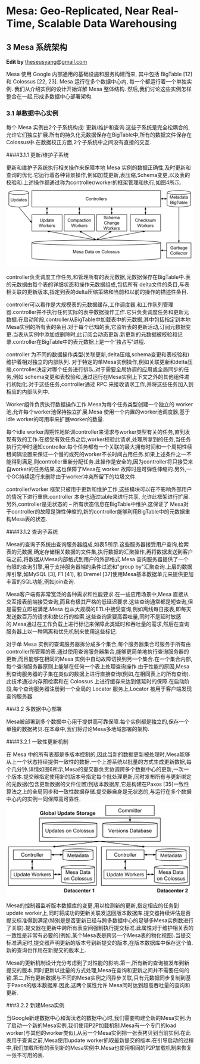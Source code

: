 # Mesa: Geo-Replicated, Near Real-Time, Scalable Data Warehousing


## 3 Mesa 系统架构

**Edit by** <theseusyang@gmail.com>




Mesa 使用 Google 内部通用的基础设施和服务构建而来, 其中包括 BigTable [12] 和 Colossus [22, 23]. Mesa 运行在多个数据中心内, 每一个都运行着一个单独实例. 我们从介绍实例的设计开始详解 Mesa 整体结构. 
然后,我们讨论这些实例怎样整合在一起,形成多数据中心部署架构.

### 3.1 单数据中心实例

每个 Mesa 实例由2个子系统构成: 更新/维护和查询.这些子系统是完全松耦合的,允许它们独立扩展.所有的持久化元数据保存在BigTable中,所有的数据文件保存在Colossus中.在数据校正方面,2个子系统中之间没有直接的交互.

####3.1.1 更新/维护子系统

更新和维护子系统执行相关操作来保障本地 Mesa 实例的数据正确性,及时更新和查询的优化.它运行着各种背景操作,例如加载更新,表压缩,Schema变更,以及表的校验和.上述操作都通过称为controller/worker的框架管理和执行,如图4所示.
![Figure4:Mesa’s controller/worker framework](upload/mesa_figure_4.png)



controller负责调度工作任务,和管理所有的表元数据,元数据保存在BigTable中.表的元数据由每个表的详细状态和操作元数据组成,包括所有 delta文件的条目,与表相关联的更新版本,指定到表的delta压缩策略和当前和以前的操作的描述性条目.

controller可以看作是大规模表的元数据缓存,工作调度器,和工作队列管理器.controller并不执行任何实际的表中数据操作工作.它只负责调度任务和更新元数据.在启动阶段,controller从BigTable中加载表中的元数据,其中包括指定到本地Mesa实例的所有表的条目.对于每个已知的表,它监听表的更新活动,订阅元数据变更.当表从实例中添加或删除时,此订阅会动态更新.新更新的元数据被校验和记录.controller在BigTable中的表元数据上是一个'独占写'进程.

controller 为不同的数据操作类型(关联更新,delta压缩,schema变更和表校验和)维护着相对独立的内部队列.
对于特定的单Mesa实例操作,例如关联更新和delta压缩,controller决定对哪个任务进行排队.对于需要全局协调的应用或全局同步的任务,例如 schema变更和表校验和,通过运行在Mesa实例上下文之外的其他组件进行初始化.对于这些任务,controller通过 RPC 来接收请求工作,并将这些任务加入到相应的内部队列中.

Worker组件负责执行数据操作工作.Mesa为每个任务类型创建一个独立的 worker池,允许每个worker池保持独立扩展.Mesa 使用一个内置的worker池调度器,基于idle worker的可用率来扩展worker的数量.

每个idle worker周期性地轮训controller来请求与worker类型有关的任务,直到发现有效的工作.在接受有效任务之后,worker校验此请求,处理所拿到的任务,当任务执行完毕时通知controller.每个任务都有一个关联的最大拥有时间和一个周期性续租间隔设置来保证一个慢的或死的worker不长时间占用任务.如果上述条件之一不能得到满足,则controller重新分配任务.此操作是安全的,因为controller将只接受来自worker的任务结果.这也保障了Mesa在 worker 故障时是可弹性伸缩的.另外,一个GC持续运行来删除由于worker冲突所留下的垃圾文件. 

controller/worker 框架只被用于更新和维护工作,这些模块可以在不影响外部用户的情况下进行重启.controller 本身也通过table来进行共享, 允许此框架进行扩展. 另外,controller是无状态的 – 所有状态信息在BigTable中维护.这保证了 Mesa对于controller的故障是弹性伸缩的,新的controller能够利用BigTable中的元数据重构Mesa表的状态.

####3.1.2 查询子系统

Mesa的查询子系统由查询服务器组成,如表5所示.这些服务器接受用户查询,检索表的元数据,确定存储相关数据的文件集,执行数据的汇聚操作,再将数据发送到客户端之前,将数据从Mesa内部格式到用户的外部格式.Mesa 查询服务器提供了一个有限的查询引擎,用于支持服务器端的条件过滤和"group by"汇聚查询.上层的数据库引擎,如MySQL [3], F1 [41], 和 Dremel [37]使用Mesa基本数据单元来提供更加丰富的SQL功能,例如join查询.

Mesa客户端有非常宽泛的各种需求和性能要求.在一些应用场景中,Mesa 直接从交互报表前端接受查询,而且有极其严格的低延迟要求.这些查询通常都是短查询,但是需要立即被满足.Mesa 也从大规模的ETL中接受查询,例如离线每日报表,即每天发送数百万的请求和数亿行的检索.这些查询需要高吞吐量,同时不是延时敏感的.Mesa通过在工作负载上进行标记来保障此类延时和吞吐量的需求,然后在查询服务器上以一种隔离和优先机制来使用这些标记.

对于单 Mesa 实例的查询服务器拆分成多个集合,每个服务器集合可服务于所有由controller所管理的表.通过使用查询服务器集合,能够更简单地执行查询服务器的更新,而且能够在相同的Mesa 实例中自动故障切换到另一个集合.在一个集合内部,每个查询服务器原则上能够在任何一个表上处理查询操作.由于性能的原因,Mesa到查询服务器的子集在类似的数据上进行直接查询(例如,在相同表上的所有查询).此技术通过内存预检索和在 Colossus 上进行缓存来达到低延时的保障.在启动阶段,每个查询服务器注册到一个全局的 Locator 服务上,Locator 被用于客户端发现查询服务器.

###3.2 多数据中心部署

Mesa被部署到多个数据中心用于提供高可靠保障.每个实例都是独立的,保存一个单独的数据拷贝.在本章中,我们将讨论Mesa多地域部署的架构.

####3.2.1 一致性更新机制

在 Mesa 中的所有表都是多版本控制的,因此当新的数据更新被处理时,Mesa能够从上一个状态持续提供一致性的数据.一个上游系统以批量的方式生成更新数据,每个几分钟.详情如图6所示,Mesa的提交器负责协调跨多个数据中心的更新,一次一个版本.提交器指定使用新的版本号指定每个批处理更新,同时发布所有与更新绑定的元数据(包含更新数据的文件位置)到版本数据库,它是构建在Paxos [35]一致性算法之上的全局同步和一致性数据存储.提交器自身是无状态的,与运行在多个数据中心内的实例一同保障高可靠性. 
![Figure6:Mesa’s controller/worker framework](upload/mesa_figure_6.png)



Mesa的控制器监听版本数据库的变更,用以检测新的更新,指定相应的任务到update worker上,同时将成功的更新关联发送回版本数据库.提交器持续评估是否提交标准得到满足(特别是是否更新已经与跨多数据中心的足够多Mesa实例数进行了关联).提交器在更新中跨所有表空间强制执行提交标准.此属性对于维护相关表的一致性是非常有必要的(例如,某个Mesa表是跨另一个Mesa表的物化视图).当提交标准满足时,提交器声明更新的版本号到新提交的版本,在版本数据库中保存这个值.新的查询也作用在新提交的版本上.


Mesa的更新机制设计充分考虑到了对性能的影响.第一,所有新的查询被发布到新提交的版本,同时更新以批量的方式处理,Mesa在查询和更新之间并不需要任何的锁.第二,所有更新数据与不同的Mesa实例之间异步关联,只有元数据同步复制到基于Paxos的版本数据库.因此,这两个属性允许 Mesa同时达到超高吞吐量的查询和更新.

###3.2.2 新建Mesa实例

当Google新建数据中心和淘汰老的数据中心时,我们需要构建全新的Mesa实例.为了启动一个新的Mesa实例,我们使用P2P加载机制.Mesa有一个专门的load worker(与其他的worker类似),从另一个Mesa实例把一张表拷贝到当前实例.在此表用于查询之前,Mesa使用update worker抓取最新提交的版本.在引导启动的过程中,我们加载所有的表到新的Mesa实例中.Mesa也使用相同的P2P加载机制来恢复一张不可用的表.





